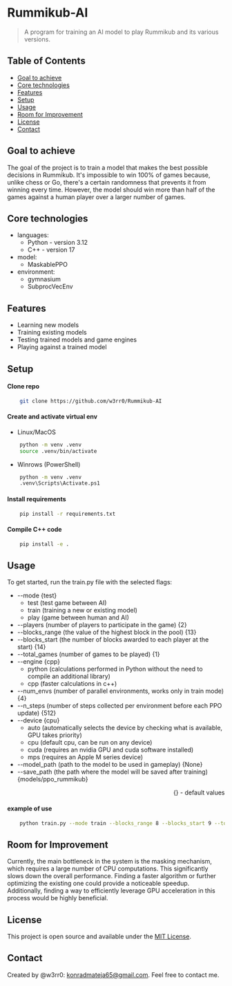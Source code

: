# Rummikub-AI
> A program for training an AI model to play Rummikub and its various versions.

## Table of Contents
* [Goal to achieve](#goal-to-achieve)
* [Core technologies](#core-technologies)
* [Features](#features)
* [Setup](#setup)
* [Usage](#usage)
* [Room for Improvement](#room-for-improvement)
* [License](#license)
* [Contact](#contact)


## Goal to achieve
The goal of the project is to train a model that makes the best possible decisions in Rummikub.
It's impossible to win 100% of games because, unlike chess or Go,
there's a certain randomness that prevents it from winning every time.
However, the model should win more than half of the games against a human player over a larger number of games.


## Core technologies
- languages:
    - Python - version 3.12
    - C++ - version 17
- model:
  - MaskablePPO
- environment:
  - gymnasium
  - SubprocVecEnv


## Features
- Learning new models
- Training existing models
- Testing trained models and game engines
- Playing against a trained model


## Setup

#### Clone repo

```sh
    git clone https://github.com/w3rr0/Rummikub-AI
```

#### Create and activate virtual env

- Linux/MacOS

```sh
    python -m venv .venv
    source .venv/bin/activate
```

- Winrows (PowerShell)

```sh
    python -m venv .venv
    .venv\Scripts\Activate.ps1
```

#### Install requirements

```sh
    pip install -r requirements.txt
```

#### Compile C++ code

```sh
    pip install -e .
```


## Usage
To get started, run the train.py file with the selected flags:
- --mode {test}
  - test (test game between AI)
  - train (training a new or existing model)
  - play (game between human and AI)
- --players (number of players to participate in the game) {2}
- --blocks_range (the value of the highest block in the pool) {13}
- --blocks_start (the number of blocks awarded to each player at the start) {14}
- --total_games (number of games to be played) {1}
- --engine {cpp}
  - python (calculations performed in Python without the need to compile an additional library)
  - cpp (faster calculations in c++)
- --num_envs (number of parallel environments, works only in train mode) {4}
- --n_steps (number of steps collected per environment before each PPO update) {512}
- --device {cpu}
  - auto (automatically selects the device by checking what is available, GPU takes priority)
  - cpu (default cpu, can be run on any device)
  - cuda (requires an nvidia GPU and cuda software installed)
  - mps (requires an Apple M series device)
- --model_path (path to the model to be used in gameplay) {None}
- --save_path (the path where the model will be saved after training) {models/ppo_rummikub}

<p align="right">{} - default values</p>

#### example of use

```sh
    python train.py --mode train --blocks_range 8 --blocks_start 9 --total_games 100 --save_path models/ppo_rummikub8.9
```


## Room for Improvement
Currently, the main bottleneck in the system is the masking mechanism,
which requires a large number of CPU computations.
This significantly slows down the overall performance.
Finding a faster algorithm or further optimizing the existing one could provide a noticeable speedup.
Additionally, finding a way to efficiently leverage GPU acceleration in this process would be highly beneficial.


## License
This project is open source and available under the [MIT License](LICENSE).


## Contact
Created by @w3rr0:
[konradmateja65@gmail.com](mailto:konradmateja65@gmail.com).
Feel free to contact me.
